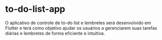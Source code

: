 # to-do-list-app
O aplicativo de controle de to-do list e lembretes será desenvolvido em Flutter e terá como objetivo ajudar os usuários a gerenciarem suas tarefas diárias e lembretes de forma eficiente e intuitiva.
